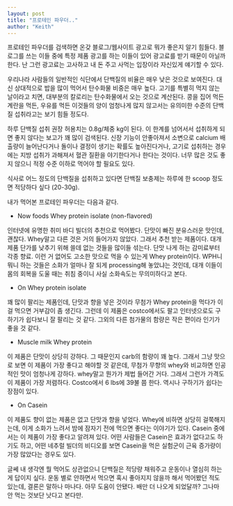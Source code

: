```yaml
---
layout: post
title: "프로테인 파우더.."
author: "Keith"
---
```



프로테인 파우더를 검색하면 온갖 블로그/웹사이트 광고로 뭐가 좋은지 알기 힘들다. 블로그를 쓰는 이들 중에 특정 제품 광고를 하는 이들이 있어 광고료를 받기 때문이 아닐까 한다. 난 그런 광고료는 고사하고 내 돈 주고 사먹는 입장이라 자신있게 얘기할 수 있다.




우리나라 사람들의 일반적인 식단에서 단백질의 비율은 매우 낮은 것으로 보여진다. 대신 상대적으로 밥을 많이 먹어서 탄수화물 비중은 매우 높다. 고기를 특별히 먹지 않는 날이라고 치면, 대부분의 칼로리는 탄수화물에서 오는 것으로 계산된다. 콩을 집어 먹든 계란을 먹든, 우유를 먹든 이것들의 양이 엄청나게 많지 않고서는 유의미한 수준의 단백질 섭취라고는 보기 힘들 정도다. 




하루 단백질 섭취 권장 허용치는 0.8g/체중 kg이 된다. 이 한계를 넘어서서 섭취하게 되면 좋지 않다는 보고가 꽤 많이 검색된다. 신장 기능이 안좋아져서 소변으로 calcium 배출량이 늘어난다거나 돌이나 결정이 생기는 확률도 높아진다거나, 고기로 섭취하는 경우에는 지방 섭취가 과해져서 혈관 질환을 야기한다거나 한다는 것이다. 너무 많은 것도 좋지 않으니 적정 수준 이하로 먹어야 할 필요도 있다. 




식사로 어느 정도의 단백질을 섭취하고 있다면 단백질 보충제는 하루에 한 scoop 정도면 적당하다 싶다 (20-30g).




내가 먹어본 프로테인 파우더는 다음과 같다.




- Now foods Whey protein isolate (non-flavored)




인터넷에 유명한 취미 바디 빌더의 추천으로 먹어봤다. 단맛이 빠진 분유스러운 맛인데, 괜찮다. Whey말고 다른 것은 거의 들어가지 않았다. 그래서 추천 받는 제품이다. 대개 제품 단가를 낮추기 위해 쓸데 없는 것들을 많이들 섞는다. 단맛 나게 하는 감미료부터 각종 향료. 이런 거 없어도 고소한 맛으로 먹을 수 있는게 Whey protein이다. WPH니 뭐니 하는 것들은 소화가 얼마나 잘 되게 processing해 놓았냐는 것인데, 대개 이들이 몸의 회복을 도울 때는 취침 중이니 사실 소화속도는 무의미하다고 본다. 




- On Whey protein isolate




꽤 많이 팔리는 제품인데, 단맛과 향을 넣은 것이라 무첨가 Whey protein을 먹다가 이걸 먹으면 거부감이 좀 생긴다. 그런데 이 제품은 costco에서도 팔고 인터넷으로도 구하기가 쉽다보니 잘 팔리는 것 같다. 그외의 다른 첨가물의 함량은 작은 편이라 인기가 좋을 것 같다.




- Muscle milk Whey protein




이 제품은 단맛이 상당히 강하다. 그 때문인지 carb의 함량이 꽤 높다. 그래서 그냥 맛으로 보면 이 제품이 가장 좋다고 해야할 것 같은데, 무첨가 무향의 whey와 비교하면 인공적인 맛이 엄청나게 강하다. whey말고 뭔가가 제법 들어간 거다. 그래서 그런가 가격도 이 제품이 가장 저렴하다. Costco에서 6 lbs에 39불 쯤 한다. 역시나 구하기가 쉽다는 장점이 있다. 




- On Casein




이 제품도 향이 없는 제품은 없고 단맛과 향을 넣었다. Whey에 비하면 상당히 걸쭉해지는데, 이게 소화가 느려서 밤에 잠자기 전에 먹으면 좋다는 이야기가 있다. Casein 중에서는 이 제품이 가장 좋다고 알려져 있다. 어떤 사람들은 Casein은 효과가 없다고도 하기도 하고, 어떤 네추럴 빌더의 비디오를 보면 Casein을 먹은 실험군이 근육 증가량이 가장 많았다는 경우도 있다. 




글쎄 내 생각엔 뭘 먹어도 상관없으니 단백질은 적당량 채워주고 운동이나 열심히 하는 게 답이지 싶다. 운동 별로 안하면서 먹으면 혹시 좋아지지 않을까 해서 먹어봤던 적도 있는데, 결론은 말하나 마나다. 아무 도움이 안됐다. 배만 더 나오게 되었달까? 그나마 안 먹는 것보단 낫다고 본다만. 





